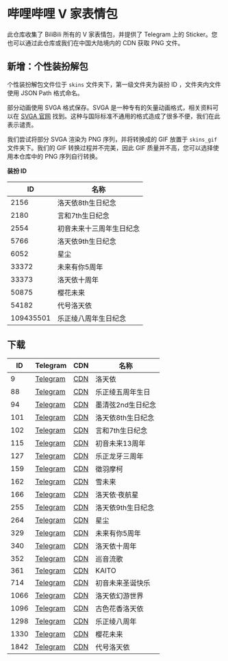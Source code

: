 # 哔哩哔哩 V 家表情包
此仓库收集了 BiliBili 所有的 V 家表情包，并提供了 Telegram 上的 Sticker。您也可以通过此仓库或我们在中国大陆境内的 CDN 获取 PNG 文件。

## 新增：个性装扮解包
个性装扮解包文件位于 `skins` 文件夹下，第一级文件夹为装扮 ID ，文件夹内文件使用 JSON Path 格式命名。

部分动画使用 SVGA 格式保存。SVGA 是一种专有的矢量动画格式，相关资料可以在 [SVGA 官网](https://svga.io/) 找到。这种与国际标准不通用的格式造成了很多不便，我们在此表示谴责。

我们尝试将部分 SVGA 渲染为 PNG 序列，并将转换成的 GIF 放置于 `skins_gif` 文件夹下。我们的 GIF 转换过程并不完美，因此 GIF 质量并不高，您可以选择使用本仓库中的 PNG 序列自行转换。

**装扮 ID**

ID          |名称
------------|--------------------
2156        |洛天依8th生日纪念
2180        |言和7th生日纪念
2554        |初音未来十三周年生日纪念
5766        |洛天依9th生日纪念
6052        |星尘
33372       |未来有你5周年
33373       |洛天依十周年
50875       |樱花未来
54182       |代号洛天依
109435501   |乐正绫八周年生日纪念

## 下载
ID  | Telegram          | CDN           |名称
----|-------------------|---------------|--------------------
9   |[Telegram][tg-009] |[CDN][cos-009] |洛天依
88  |[Telegram][tg-088] |[CDN][cos-088] |乐正绫五周年生日
94  |[Telegram][tg-094] |[CDN][cos-094] |墨清弦2nd生日纪念
101 |[Telegram][tg-101] |[CDN][cos-101] |洛天依8th生日纪念
102 |[Telegram][tg-102] |[CDN][cos-102] |言和7th生日纪念
115 |[Telegram][tg-115] |[CDN][cos-115] |初音未来13周年
127 |[Telegram][tg-127] |[CDN][cos-127] |乐正龙牙三周年
159 |[Telegram][tg-159] |[CDN][cos-159] |徵羽摩柯
162 |[Telegram][tg-162] |[CDN][cos-162] |雪未来
166 |[Telegram][tg-166] |[CDN][cos-166] |洛天依·夜航星
255 |[Telegram][tg-255] |[CDN][cos-255] |洛天依9th生日纪念
264 |[Telegram][tg-264] |[CDN][cos-264] |星尘
329 |[Telegram][tg-329] |[CDN][cos-329] |未来有你5周年
340 |[Telegram][tg-340] |[CDN][cos-340] |洛天依十周年
352 |[Telegram][tg-352] |[CDN][cos-352] |巡音流歌
361 |[Telegram][tg-361] |[CDN][cos-361] |KAITO
714 |[Telegram][tg-714] |[CDN][cos-714] |初音未来圣诞快乐
1066|[Telegram][tg-1066]|[CDN][cos-1066]|洛天依幻游世界
1096|[Telegram][tg-1096]|[CDN][cos-1096]|古色花香洛天依
1298|[Telegram][tg-1298]|[CDN][cos-1298]|乐正绫八周年
1330|[Telegram][tg-1330]|[CDN][cos-1330]|樱花未来
1842|[Telegram][tg-1842]|[CDN][cos-1842]|代号洛天依

[tg-009]:  https://t.me/addstickers/Bilibili009LuoTianYi
[tg-088]:  https://t.me/addstickers/Bilibili088YuezhengLing5th
[tg-094]:  https://t.me/addstickers/Bilibili094MoQingXian2nd
[tg-101]:  https://t.me/addstickers/Bilibili101LuoTianYi8th
[tg-102]:  https://t.me/addstickers/Bilibili102YanHe7th
[tg-115]:  https://t.me/addstickers/Bilibili115Miku13th
[tg-127]:  https://t.me/addstickers/Bilibili127YuezhengLongya3th
[tg-159]:  https://t.me/addstickers/Bilibili159MOKE
[tg-162]:  https://t.me/addstickers/ltymoe_bilibiliemote_162_snowmiku
[tg-166]:  https://t.me/addstickers/ltymoe_bilibiliemote_166_luotianyi_sailing_nightstar
[tg-255]:  https://t.me/addstickers/lty9th
[tg-264]:  https://t.me/addstickers/stardust_2022
[tg-329]:  https://t.me/addstickers/mikuwithu
[tg-340]:  https://t.me/addstickers/lty10th
[tg-352]:  https://t.me/addstickers/bilibili_luka
[tg-361]:  https://t.me/addstickers/bili_KAITO
[tg-714]:  https://t.me/addstickers/miku_xmas
[tg-1066]: https://t.me/addstickers/lty_1066
[tg-1096]: https://t.me/addstickers/lty_1096
[tg-1298]: https://t.me/addstickers/ling8th
[tg-1330]: https://t.me/addstickers/miku_sakura
[tg-1842]: https://t.me/addstickers/ProjectLuo

[cos-009]:  https://luotianyi-dev-1251131545.file.myqcloud.com/bilibili-vocaloid-stickers/9-洛天依.zip
[cos-088]:  https://luotianyi-dev-1251131545.file.myqcloud.com/bilibili-vocaloid-stickers/88-乐正绫五周年生日.zip
[cos-094]:  https://luotianyi-dev-1251131545.file.myqcloud.com/bilibili-vocaloid-stickers/94-墨清弦2nd生日纪念.zip
[cos-101]:  https://luotianyi-dev-1251131545.file.myqcloud.com/bilibili-vocaloid-stickers/101-洛天依8th生日纪念.zip
[cos-102]:  https://luotianyi-dev-1251131545.file.myqcloud.com/bilibili-vocaloid-stickers/102-言和7th生日纪念.zip
[cos-115]:  https://luotianyi-dev-1251131545.file.myqcloud.com/bilibili-vocaloid-stickers/115-初音未来13周年.zip
[cos-127]:  https://luotianyi-dev-1251131545.file.myqcloud.com/bilibili-vocaloid-stickers/127-乐正龙牙三周年.zip
[cos-159]:  https://luotianyi-dev-1251131545.file.myqcloud.com/bilibili-vocaloid-stickers/159-徵羽摩柯.zip
[cos-162]:  https://luotianyi-dev-1251131545.file.myqcloud.com/bilibili-vocaloid-stickers/162-雪未来.zip
[cos-166]:  https://luotianyi-dev-1251131545.file.myqcloud.com/bilibili-vocaloid-stickers/166-洛天依·夜航星.zip
[cos-255]:  https://luotianyi-dev-1251131545.file.myqcloud.com/bilibili-vocaloid-stickers/255-洛天依9th生日纪念.zip
[cos-264]:  https://luotianyi-dev-1251131545.file.myqcloud.com/bilibili-vocaloid-stickers/264-星尘.zip
[cos-329]:  https://luotianyi-dev-1251131545.file.myqcloud.com/bilibili-vocaloid-stickers/329-未来有你5周年.zip
[cos-340]:  https://luotianyi-dev-1251131545.file.myqcloud.com/bilibili-vocaloid-stickers/340-洛天依十周年.zip
[cos-352]:  https://luotianyi-dev-1251131545.file.myqcloud.com/bilibili-vocaloid-stickers/352-巡音流歌.zip
[cos-361]:  https://luotianyi-dev-1251131545.file.myqcloud.com/bilibili-vocaloid-stickers/361-KAITO.zip
[cos-714]:  https://luotianyi-dev-1251131545.file.myqcloud.com/bilibili-vocaloid-stickers/714-初音未来圣诞快乐.zip
[cos-1066]: https://luotianyi-dev-1251131545.file.myqcloud.com/bilibili-vocaloid-stickers/1066-洛天依幻游世界.zip
[cos-1096]: https://luotianyi-dev-1251131545.file.myqcloud.com/bilibili-vocaloid-stickers/1096-古色花香洛天依.zip
[cos-1298]: https://luotianyi-dev-1251131545.file.myqcloud.com/bilibili-vocaloid-stickers/1298-乐正绫八周年.zip
[cos-1330]: https://luotianyi-dev-1251131545.file.myqcloud.com/bilibili-vocaloid-stickers/1330-樱花未来.zip
[cos-1842]: https://luotianyi-dev-1251131545.file.myqcloud.com/bilibili-vocaloid-stickers/1842-代号洛天依.zip
